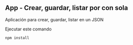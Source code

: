 

## App - Crear, guardar, listar por con sola

Aplicación para crear, guardar, listar en un JSON

Ejecutar este comando 

```
npm install
````